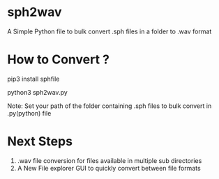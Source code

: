 # sph2wav
A Simple Python file to bulk convert .sph files in a folder to .wav format


# How to Convert ?

  pip3 install sphfile

  python3 sph2wav.py


Note:
Set your path of the folder containing .sph files to bulk convert in .py(python) file

# Next Steps

   1. .wav file conversion for files available in multiple sub directories
   2. A New File explorer GUI to quickly convert between file formats

